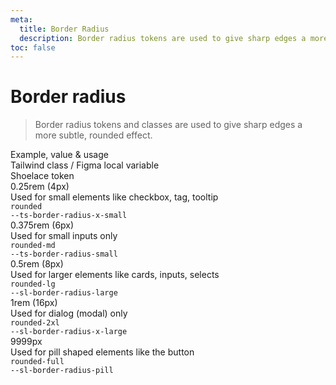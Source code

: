 ```yaml
---
meta:
  title: Border Radius
  description: Border radius tokens are used to give sharp edges a more subtle, rounded effect.
toc: false
---
```


# Border radius

> Border radius tokens and classes are used to give sharp edges a more subtle, rounded effect.

<sl-card class="token-style" id="border-radius-grid" style="margin-top: var(--ts-spacing-2x-large);">
  <div slot="header" class="token-style--header">
    <div>Example, value &amp; usage</div>
    <div>Tailwind class / Figma local variable</div>
    <div>Shoelace token</div>
  </div>
  <div class="token-style">
    <div><div class="border-radius-demo" style="border-radius: var(--ts-border-radius-x-small); width: 6rem; margin-bottom: var(--sl-spacing-small);"></div>
    <div style="font-weight: var(--ts-font-semibold)">0.25rem (4px)</div>
    <div>Used for small elements like checkbox, tag, tooltip</div>
  </div>
    <div><code>rounded</code></div>
    <div><code>--ts-border-radius-x-small</code></div>
  </div>
  <div class="token-style">
    <div><div class="border-radius-demo" style="border-radius: var(--ts-border-radius-small); width: 6rem; margin-bottom: var(--sl-spacing-small);"></div>
    <div style="font-weight: var(--ts-font-semibold)">0.375rem (6px)</div>
    <div>Used for small inputs only</div>
  </div>
    <div><code>rounded-md</code></div>
    <div><code>--ts-border-radius-small</code></div>
  </div>
  <div class="token-style">
    <div><div class="border-radius-demo" style="border-radius: var(--sl-border-radius-large); width: 6rem; margin-bottom: var(--sl-spacing-small);"></div>
    <div style="font-weight: var(--ts-font-semibold)">0.5rem (8px)</div>
    <div>Used for larger elements like cards, inputs, selects</div>
  </div>
    <div><code>rounded-lg</code></div>
    <div><code>--sl-border-radius-large</code></div>
  </div>
  <div class="token-style">
    <div><div class="border-radius-demo" style="border-radius: var(--sl-border-radius-x-large); width: 6rem; margin-bottom: var(--sl-spacing-small);"></div>
    <div style="font-weight: var(--ts-font-semibold)">1rem (16px)</div>
    <div>Used for dialog (modal) only</div>
  </div>
    <div><code>rounded-2xl</code></div>
    <div><code>--sl-border-radius-x-large</code></div>
  </div>
  <div class="token-style">
    <div><div class="border-radius-demo" style="border-radius: var(--sl-border-radius-pill); width: 6rem; margin-bottom: var(--sl-spacing-small);"></div>
    <div style="font-weight: var(--ts-font-semibold)">9999px</div>
    <div>Used for pill shaped elements like the button</div>
  </div>
    <div><code>rounded-full</code></div>
    <div><code>--sl-border-radius-pill</code></div>
  </div>
</sl-card>

